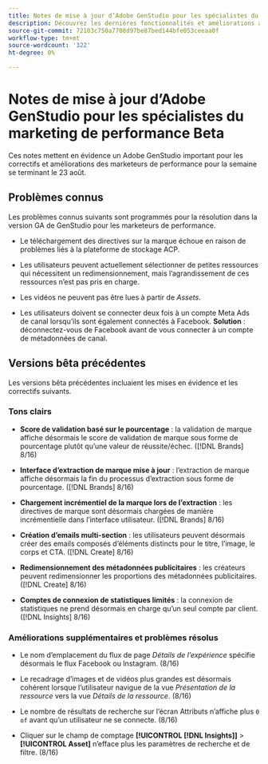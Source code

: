 ```yaml
---
title: Notes de mise à jour d’Adobe GenStudio pour les spécialistes du marketing de performance Beta
description: Découvrez les dernières fonctionnalités et améliorations apportées à Adobe GenStudio pour les marketeurs de performance.
source-git-commit: 72103c750a7708d97be87bed144bfe053ceeaa0f
workflow-type: tm+mt
source-wordcount: '322'
ht-degree: 0%

---
```



# Notes de mise à jour d’Adobe GenStudio pour les spécialistes du marketing de performance Beta

Ces notes mettent en évidence un Adobe GenStudio important pour les correctifs et améliorations des marketeurs de performance pour la semaine se terminant le 23 août.

## Problèmes connus

Les problèmes connus suivants sont programmés pour la résolution dans la version GA de GenStudio pour les marketeurs de performance.

* Le téléchargement des directives sur la marque échoue en raison de problèmes liés à la plateforme de stockage ACP. <!-- GS-4369 -->

* Les utilisateurs peuvent actuellement sélectionner de petites ressources qui nécessitent un redimensionnement, mais l’agrandissement de ces ressources n’est pas pris en charge. <!-- GS-3131 -->

* Les vidéos ne peuvent pas être lues à partir de _Assets_. <!-- GS-3846 -->

* Les utilisateurs doivent se connecter deux fois à un compte Meta Ads de canal lorsqu’ils sont également connectés à Facebook. **Solution** : déconnectez-vous de Facebook avant de vous connecter à un compte de métadonnées de canal.

## Versions bêta précédentes

Les versions bêta précédentes incluaient les mises en évidence et les correctifs suivants.

### Tons clairs

* **Score de validation basé sur le pourcentage** : la validation de marque affiche désormais le score de validation de marque sous forme de pourcentage plutôt qu’une valeur de réussite/échec. ([!DNL Brands] 8/16)

* **Interface d’extraction de marque mise à jour** : l’extraction de marque affiche désormais la fin du processus d’extraction sous forme de pourcentage. ([!DNL Brands] 8/16)

* **Chargement incrémentiel de la marque lors de l’extraction** : les directives de marque sont désormais chargées de manière incrémentielle dans l’interface utilisateur. ([!DNL Brands] 8/16)

* **Création d’emails multi-section** : les utilisateurs peuvent désormais créer des emails composés d’éléments distincts pour le titre, l’image, le corps et CTA. ([!DNL Create] 8/16)

* **Redimensionnement des métadonnées publicitaires** : les créateurs peuvent redimensionner les proportions des métadonnées publicitaires. ([!DNL Create] 8/16)

* **Comptes de connexion de statistiques limités** : la connexion de statistiques ne prend désormais en charge qu’un seul compte par client. ([!DNL Insights] 8/16)

### Améliorations supplémentaires et problèmes résolus

* Le nom d’emplacement du flux de page _Détails de l’expérience_ spécifie désormais le flux Facebook ou Instagram. (8/16)

* Le recadrage d’images et de vidéos plus grandes est désormais cohérent lorsque l’utilisateur navigue de la vue _Présentation de la ressource_ vers la vue _Détails de la ressource_.  (8/16)

* Le nombre de résultats de recherche sur l’écran Attributs n’affiche plus `0 of` avant qu’un utilisateur ne se connecte.  (8/16) <!-- GS- 3665 -->

* Cliquer sur le champ de comptage **[!UICONTROL [!DNL Insights]]** > **[!UICONTROL Asset]** n’efface plus les paramètres de recherche et de filtre. (8/16) <!-- GS-3476 -->
